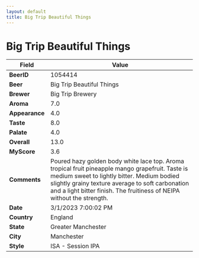 ```yaml
---
layout: default
title: Big Trip Beautiful Things
---
```


# Big Trip Beautiful Things

| Field         | Value     |
|---------------|-----------|
| **BeerID** | 1054414 |
| **Beer** | Big Trip Beautiful Things |
| **Brewer** | Big Trip Brewery |
| **Aroma** | 7.0 |
| **Appearance** | 4.0 |
| **Taste** | 8.0 |
| **Palate** | 4.0 |
| **Overall** | 13.0 |
| **MyScore** | 3.6 |
| **Comments** | Poured hazy golden body white lace top. Aroma tropical fruit pineapple mango grapefruit. Taste is medium sweet to lightly bitter. Medium bodied slightly grainy texture average to soft carbonation and a light bitter finish. The fruitiness of NEIPA without the strength. |
| **Date** | 3/1/2023 7:00:02 PM |
| **Country** | England |
| **State** | Greater Manchester |
| **City** | Manchester |
| **Style** | ISA - Session IPA |
